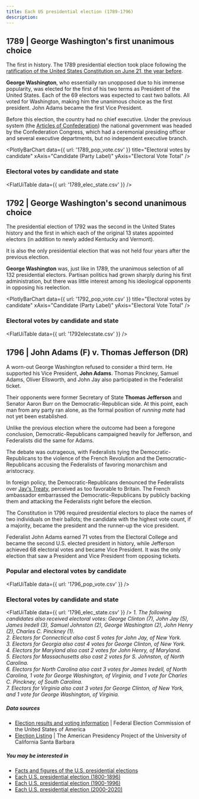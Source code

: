 ```yaml
---
title: Each US presidential election (1789-1796)
description: 
---
```


## 1789 | George Washington's first unanimous choice

The first in history. The 1789 presidential election took place following the [ratification of the United States Constitution on June 21, the year before](https://constitutioncenter.org/blog/the-day-the-constitution-was-ratified). 

**George Washington**, who essentially ran unopposed due to his immense popularity, was elected for the first of his two terms as President of the United States. Each of the 69 electors was expected to cast two ballots. All voted for Washington, making him the unanimous choice as the first president. John Adams became the first Vice President.

Before this election, the country had no chief executive. Under the previous system (the [Articles of Confederation](https://www.archives.gov/milestone-documents/articles-of-confederation)) the national government was headed by the Confederation Congress, which had a ceremonial presiding officer and several executive departments, but no independent executive branch.

<PlotlyBarChart
  data={{
    url: '1789_pop_vote.csv'
  }}
  title="Electoral votes by candidate"
  xAxis="Candidate (Party Label)"
  yAxis="Electoral Vote Total"
/>

### Electoral votes by candidate and state

<FlatUiTable
  data={{
    url: '1789_elec_state.csv'
  }}
 />

## 1792 | George Washington's second unanimous choice

The presidential election of 1792 was the second in the United States history and the first in which each of the original 13 states appointed electors (in addition to newly added Kentucky and Vermont). 

It is also the only presidential election that was not held four years after the previous election.

**George Washington** was, just like in 1789, the unanimous selection of all 132 presidential electors. Partisan politics had grown sharply during his first administration, but there was little interest among his ideological opponents in opposing his reelection.

<PlotlyBarChart
  data={{
    url: '1792_pop_vote.csv'
  }}
  title="Electoral votes by candidate"
  xAxis="Candidate (Party Label)"
  yAxis="Electoral Vote Total"
/>

### Electoral votes by candidate and state

<FlatUiTable
  data={{
    url: '1792elecstate.csv'
  }}
 />

## 1796 | John Adams (F) v. Thomas Jefferson (DR)

A worn-out George Washington refused to consider a third term. He supported his Vice President, **John Adams**. Thomas Pinckney, Samuel Adams, Oliver Ellsworth, and John Jay also participated in the Federalist ticket.

Their opponents were former Secretary of State **Thomas Jefferson** and Senator Aaron Burr on the Democratic-Republican side. At this point, each man from any party ran alone, as the formal position of *running mate* had not yet been established.

Unlike the previous election where the outcome had been a foregone conclusion, Democratic-Republicans campaigned heavily for Jefferson, and Federalists did the same for Adams. 

The debate was outrageous, with Federalists tying the Democratic-Republicans to the violence of the French Revolution and the Democratic-Republicans accusing the Federalists of favoring monarchism and aristocracy. 

In foreign policy, the Democratic-Republicans denounced the Federalists over [Jay's Treaty](https://history.state.gov/milestones/1784-1800/jay-treaty), perceived as too favorable to Britain. The French ambassador embarrassed the Democratic-Republicans by publicly backing them and attacking the Federalists right before the election.

The Constitution in 1796 required presidential electors to place the names of two individuals on their ballots; the candidate with the highest vote count, if a majority, became the president and the runner-up the vice president. 

Federalist John Adams earned 71 votes from the Electoral College and became the second U.S. elected president in history, while Jefferson achieved 68 electoral votes and became Vice President. It was the only election that saw a President and Vice President from opposing tickets. 

### Popular and electoral votes by candidate

<FlatUiTable
  data={{
    url: '1796_pop_vote.csv'
  }}
 />

### Electoral votes by candidate and state

<FlatUiTable
  data={{
    url: '1796_elec_state.csv'
  }}
 />
*1. The following candidates also received electoral votes: George Clinton (7), John Jay (5), James Iredell (3), Samuel Johnston (2), George Washington (2), John Henry (2), Charles C. Pinckney (1).<br />2. Electors for Connecticut also cast 5 votes for John Jay, of New York.<br />3. Electors for Georgia also cast 4 votes for George Clinton, of New York.<br />4. Electors for Maryland also cast 2 votes for John Henry, of Maryland.<br />5. Electors for Massachusetts also cast 2 votes for S. Johnston, of North Carolina.<br />6. Electors for North Carolina also cast 3 votes for James Iredell, of North Carolina, 1 vote for George Washington, of Virginia, and 1 vote for Charles C. Pinckney, of South Carolina.<br />7. Electors for Virginia also cast 3 votes for George Clinton, of New York, and 1 vote for George Washington, of Virginia.*

<p /> 
  
##### Data sources

- [Election results and voting information](https://www.fec.gov/introduction-campaign-finance/election-results-and-voting-information/) | Federal Election Commission of the United States of America
- [Election Listing](https://www.presidency.ucsb.edu/statistics/elections) | The American Presidency Project of the 	University of California Santa Barbara

##### You may be interested in

- [Facts and figures of the U.S. presidential elections](https://datahub.io/@cheredia19/us-presidential-elections-facts-and-figures)
- [Each U.S. presidential election (1800-1896)](https://datahub.io/@cheredia19/us-presidential-elections-1800s)
- [Each U.S. presidential election (1900-1996)](https://datahub.io/@cheredia19/us-presidential-elections-1900s)
- [Each U.S. presidential election (2000-2020)](https://datahub.io/@cheredia19/us-presidential-elections-2000s)
